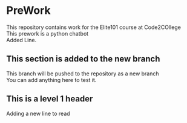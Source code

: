# PreWork
This repository contains work for the Elite101 course at Code2COllege</br>
This prework is a python chatbot</br>
Added Line.</br>

## This section is added to the new branch
This branch will be pushed to the repository as a new branch</br>
You can add anything here to test it.

## This is a level 1 header

Adding a new line to read
